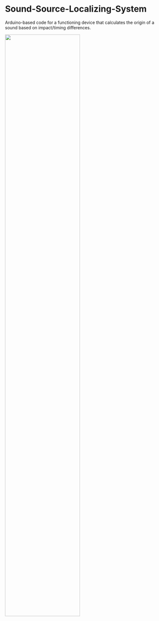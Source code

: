 # Sound-Source-Localizing-System
Arduino-based code for a functioning device that calculates the origin of a sound based on impact/timing differences.


<img src="https://cloud.githubusercontent.com/assets/14482475/10266710/ecc64c10-6a26-11e5-9d28-f8e0e322909c.png" width="70%"></img> 
